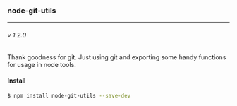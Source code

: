 ### node-git-utils
---
###### v 1.2.0

Thank goodness for git. Just using git and exporting some handy functions for usage in node tools.

#### Install
```bash
$ npm install node-git-utils --save-dev
```
